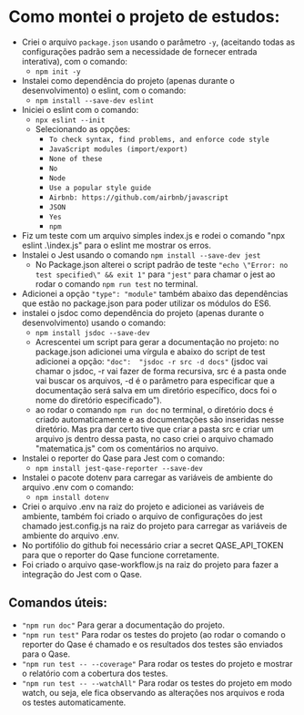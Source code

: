 # Como montei o projeto de estudos:

- Criei o arquivo ```package.json``` usando o parâmetro ```-y```, (aceitando todas as configurações padrão sem a necessidade de fornecer entrada interativa), com o comando:
    - ```npm init -y```
- Instalei como dependência do projeto (apenas durante o desenvolvimento) o eslint, com o comando:
    - ```npm install --save-dev eslint```
- Iniciei o eslint com o comando:
    - ```npx eslint --init```
    - Selecionando as opções: 
        - ```To check syntax, find problems, and enforce code style```
        - ```JavaScript modules (import/export)```
        -  ```None of these```
        -  ```No```
        -  ```Node```
        -  ```Use a popular style guide```
        -  ```Airbnb: https://github.com/airbnb/javascript```
        -  ```JSON```
        -  ```Yes```
        -  ```npm```
- Fiz um teste com um arquivo simples index.js e rodei o comando "npx eslint .\index.js" para o eslint me mostrar os erros.
- Instalei o Jest usando o comando ```npm install --save-dev jest```
    - No Package.json alterei o script padrão de teste ```"echo \"Error: no test specified\" && exit 1"``` para ```"jest"``` para chamar o jest ao rodar o comando ```npm run test``` no terminal.
- Adicionei a opção ```"type": "module"``` também abaixo das dependências que estão no package.json para poder utilizar os módulos do ES6.
- instalei o jsdoc como dependência do projeto (apenas durante o desenvolvimento) usando o comando:
    - ```npm install jsdoc --save-dev```
    - Acrescentei um script para gerar a documentação no projeto: no package.json adicionei uma vírgula e abaixo do script de test adicionei a opção: ```"doc":  "jsdoc -r src -d docs"``` (jsdoc vai chamar o jsdoc, -r vai fazer de forma recursiva, src é a pasta onde vai buscar os arquivos, -d é o parâmetro para especificar que a documentação será salva em um diretório específico, docs foi o nome do diretório especificado").
    - ao rodar o comando ```npm run doc``` no terminal, o diretório docs é criado automaticamente e as documentações são inseridas nesse diretório. Mas pra dar certo tive que criar a pasta src e criar um arquivo js dentro dessa pasta, no caso criei o arquivo chamado "matematica.js" com os comentários no arquivo.
- Instalei o reporter do Qase para Jest com o comando:
    - ```npm install jest-qase-reporter --save-dev```
- Instalei o pacote dotenv para carregar as variáveis de ambiente do arquivo .env com o comando:
    - ```npm install dotenv```
- Criei o arquivo .env na raiz do projeto e adicionei as variáveis de ambiente, também foi criado o arquivo de configurações do jest chamado jest.config.js na raiz do projeto para carregar as variáveis de ambiente do arquivo .env.
- No portifólio do github foi necessário criar a secret QASE_API_TOKEN para que o reporter do Qase funcione corretamente.
- Foi criado o arquivo qase-workflow.js na raiz do projeto para fazer a integração do Jest com o Qase.

## Comandos úteis:

- ```"npm run doc"``` Para gerar a documentação do projeto.
- ```"npm run test"``` Para rodar os testes do projeto (ao rodar o comando o reporter do Qase é chamado e os resultados dos testes são enviados para o Qase.
- ```"npm run test -- --coverage"``` Para rodar os testes do projeto e mostrar o relatório com a cobertura dos testes.
- ```"npm run test -- --watchAll"``` Para rodar os testes do projeto em modo watch, ou seja, ele fica observando as alterações nos arquivos e roda os testes automaticamente.
    